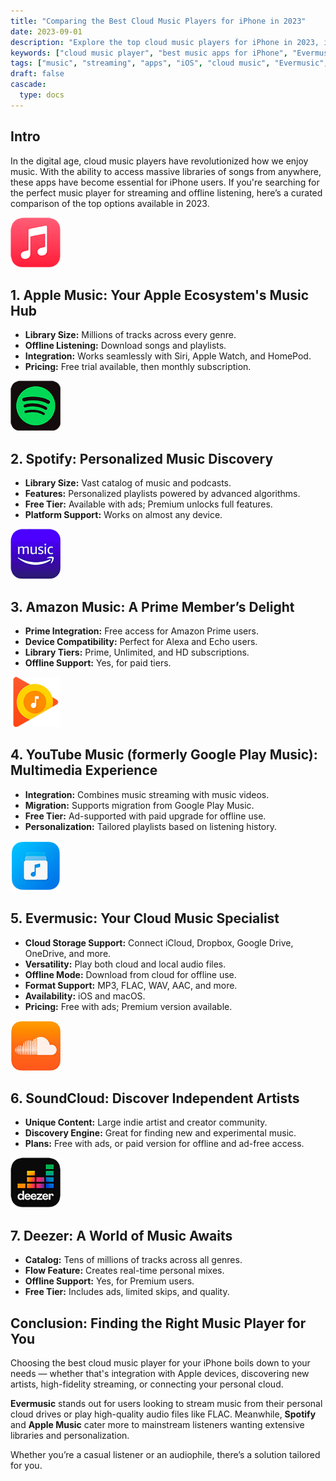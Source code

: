 ```yaml
---
title: "Comparing the Best Cloud Music Players for iPhone in 2023"
date: 2023-09-01
description: "Explore the top cloud music players for iPhone in 2023, including Apple Music, Spotify, Amazon Music, Evermusic, and more. Learn about features, offline support, and pricing."
keywords: ["cloud music player", "best music apps for iPhone", "Evermusic vs Spotify", "offline music apps iOS", "Apple Music alternatives", "streaming music apps", "iPhone audio player", "iOS music apps", "Evermusic review", "cloud audio streaming iPhone"]
tags: ["music", "streaming", "apps", "iOS", "cloud music", "Evermusic", "Spotify", "Apple Music", "YouTube Music", "SoundCloud"]
draft: false
cascade:
  type: docs
---
```


## Intro

In the digital age, cloud music players have revolutionized how we enjoy music. With the ability to access massive libraries of songs from anywhere, these apps have become essential for iPhone users. If you're searching for the perfect music player for streaming and offline listening, here’s a curated comparison of the top options available in 2023.

<img src="21260c_b40a3ad7048f47f7b74159180666a214~mv2.png" alt="Apple Music Icon" width="80" height="80" />

## 1. Apple Music: Your Apple Ecosystem's Music Hub

- **Library Size:** Millions of tracks across every genre.
- **Offline Listening:** Download songs and playlists.
- **Integration:** Works seamlessly with Siri, Apple Watch, and HomePod.
- **Pricing:** Free trial available, then monthly subscription.

<img src="21260c_c7378b08596c41eda60f2549206f42ec~mv2.png" alt="Spotify Icon" width="80" height="80" />

## 2. Spotify: Personalized Music Discovery

- **Library Size:** Vast catalog of music and podcasts.
- **Features:** Personalized playlists powered by advanced algorithms.
- **Free Tier:** Available with ads; Premium unlocks full features.
- **Platform Support:** Works on almost any device.

<img src="21260c_e4bb927f6127460283d4ac56585b3522~mv2.png" alt="Amazon Music Icon" width="80" height="80" />

## 3. Amazon Music: A Prime Member’s Delight

- **Prime Integration:** Free access for Amazon Prime users.
- **Device Compatibility:** Perfect for Alexa and Echo users.
- **Library Tiers:** Prime, Unlimited, and HD subscriptions.
- **Offline Support:** Yes, for paid tiers.

<img src="21260c_f90cb69b01a94f5c8a079b4ea27df6fe~mv2.png" alt="YouTube Music Icon" width="80" height="80" />

## 4. YouTube Music (formerly Google Play Music): Multimedia Experience

- **Integration:** Combines music streaming with music videos.
- **Migration:** Supports migration from Google Play Music.
- **Free Tier:** Ad-supported with paid upgrade for offline use.
- **Personalization:** Tailored playlists based on listening history.

<img src="21260c_4ed2c1c67f81476e95bdc47065a0b07b~mv2.png" alt="Evermusic Icon" width="80" height="80" />

## 5. Evermusic: Your Cloud Music Specialist

- **Cloud Storage Support:** Connect iCloud, Dropbox, Google Drive, OneDrive, and more.
- **Versatility:** Play both cloud and local audio files.
- **Offline Mode:** Download from cloud for offline use.
- **Format Support:** MP3, FLAC, WAV, AAC, and more.
- **Availability:** iOS and macOS.
- **Pricing:** Free with ads; Premium version available.

<img src="21260c_9328a96ec7464ee2bc43f754a8b44543~mv2.png" alt="SoundCloud Icon" width="80" height="80" />

## 6. SoundCloud: Discover Independent Artists

- **Unique Content:** Large indie artist and creator community.
- **Discovery Engine:** Great for finding new and experimental music.
- **Plans:** Free with ads, or paid version for offline and ad-free access.

<img src="21260c_407448ee433947de906bbe639a5f35c9~mv2.png" alt="Deezer Icon" width="80" height="80" />

## 7. Deezer: A World of Music Awaits

- **Catalog:** Tens of millions of tracks across all genres.
- **Flow Feature:** Creates real-time personal mixes.
- **Offline Support:** Yes, for Premium users.
- **Free Tier:** Includes ads, limited skips, and quality.

## Conclusion: Finding the Right Music Player for You

Choosing the best cloud music player for your iPhone boils down to your needs — whether that's integration with Apple devices, discovering new artists, high-fidelity streaming, or connecting your personal cloud.

**Evermusic** stands out for users looking to stream music from their personal cloud drives or play high-quality audio files like FLAC. Meanwhile, **Spotify** and **Apple Music** cater more to mainstream listeners wanting extensive libraries and personalization.

Whether you’re a casual listener or an audiophile, there’s a solution tailored for you.